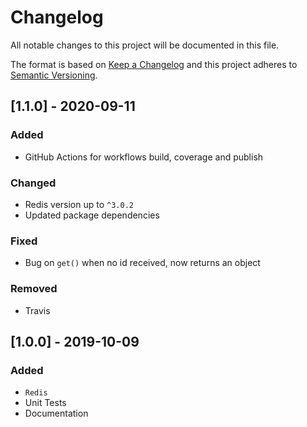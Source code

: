 # Changelog

All notable changes to this project will be documented in this file.

The format is based on [Keep a Changelog](http://keepachangelog.com/en/1.0.0/)
and this project adheres to [Semantic Versioning](http://semver.org/spec/v2.0.0.html).

## [1.1.0] - 2020-09-11
### Added
- GitHub Actions for workflows build, coverage and publish

### Changed
- Redis version up to `^3.0.2`
- Updated package dependencies

### Fixed
- Bug on `get()` when no id received, now returns an object

### Removed
- Travis

## [1.0.0] - 2019-10-09
### Added
- `Redis`
- Unit Tests
- Documentation